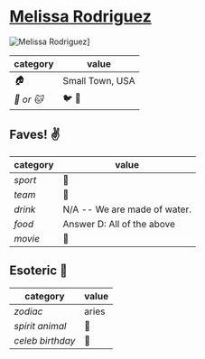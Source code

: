 # [Melissa Rodriguez](https://github.com/melrodbos)

![Melissa Rodriguez](https://avatars0.githubusercontent.com/u/12171924?v=3&s=460)]

| category | value |
|-----------|-------|
| _:house:_ | Small Town, USA |
| _:dog: or :cat:_ | :bird: :snake: |

## Faves! :v:

| category | value |
|----------|--------|
| _sport_  | :poop: |
| _team_   | :poop: |
| _drink_  | N/A -- We are made of water. |
| _food_   | Answer D: All of the above |
| _movie_  | :poop: |

## Esoteric :crystal_ball:

| category | value |
|----------|-------|
| _zodiac_ | aries |
| _spirit animal_ | :poop: |
| _celeb birthday_ | :poop: |
